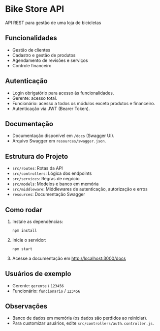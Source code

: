 # Bike Store API

API REST para gestão de uma loja de bicicletas

## Funcionalidades
- Gestão de clientes
- Cadastro e gestão de produtos
- Agendamento de revisões e serviços
- Controle financeiro

## Autenticação
- Login obrigatório para acesso às funcionalidades.
- Gerente: acesso total.
- Funcionário: acesso a todos os módulos exceto produtos e financeiro.
- Autenticação via JWT (Bearer Token).

## Documentação
- Documentação disponível em `/docs` (Swagger UI).
- Arquivo Swagger em `resources/swagger.json`.

## Estrutura do Projeto
- `src/routes`: Rotas da API
- `src/controllers`: Lógica dos endpoints
- `src/services`: Regras de negócio
- `src/models`: Modelos e banco em memória
- `src/middleware`: Middlewares de autenticação, autorização e erros
- `resources`: Documentação Swagger

## Como rodar
1. Instale as dependências:
   ```bash
   npm install
   ```
2. Inicie o servidor:
   ```bash
   npm start
   ```
3. Acesse a documentação em [http://localhost:3000/docs](http://localhost:3000/docs)

## Usuários de exemplo
- Gerente: `gerente` / `123456`
- Funcionário: `funcionario` / `123456`

## Observações
- Banco de dados em memória (os dados são perdidos ao reiniciar).
- Para customizar usuários, edite `src/controllers/auth.controller.js`.
